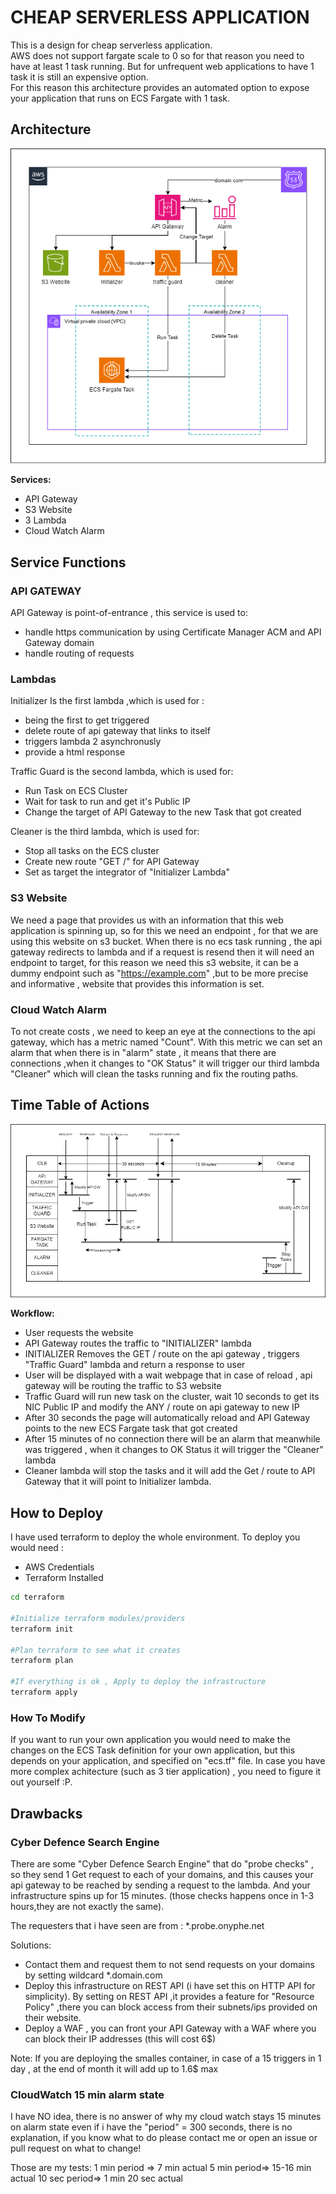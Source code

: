 # CHEAP SERVERLESS APPLICATION

This is a design for cheap serverless application. \
AWS does not support fargate scale to 0 so for that reason you need to have at least 1 task running. But for unfrequent web applications to have 1 task it is still an expensive option.\
For this reason this architecture provides an automated option to expose your application that runs on ECS Fargate with 1 task.

## Architecture

![Image Alt Text](diagram/cheap-serverless-webapp.png)

**Services:**
- API Gateway
- S3 Website
- 3 Lambda
- Cloud Watch Alarm

## Service Functions

### API GATEWAY
API Gateway is point-of-entrance , this service is used to: 
- handle https communication by using Certificate Manager ACM and API Gateway domain
- handle routing of requests 

### Lambdas
Initializer Is the first lambda ,which is used for :
- being the first to get triggered 
- delete route of api gateway that links to itself
- triggers lambda 2 asynchronusly 
- provide a html response 

Traffic Guard is the second lambda, which is used for:
- Run Task on ECS Cluster
- Wait for task to run and get it's Public IP
- Change the target of API Gateway to the new Task that got created

Cleaner is the third lambda, which is used for:
- Stop all tasks on the ECS cluster
- Create new route "GET /" for API Gateway
- Set as target the integrator of "Initializer Lambda"

### S3 Website
We need a page that provides us with an information that this web application is spinning up, so for this we need an endpoint , for that we are using this website on s3 bucket.
When there is no ecs task running , the api gateway redirects to lambda and if a request is resend then it will need an endpoint to target, for this reason we need this s3 website, it can be a dummy endpoint such as "https://example.com" ,but to be more precise and informative , website that provides this information is set.

### Cloud Watch Alarm
To not create costs , we need to keep an eye at the connections to the api gateway, which has a metric named "Count". With this metric we can set an alarm that when there is in "alarm" state , it means that there are connections ,when it changes to "OK Status" it will trigger our third lambda "Cleaner" which will clean the tasks running and fix the routing paths.

## Time Table of Actions
![Image Alt Text](diagram/timetable.drawio.png)

**Workflow:**
- User requests the website
- API Gateway routes the traffic to "INITIALIZER" lambda
- INITIALIZER Removes the GET / route on the api gateway , triggers "Traffic Guard" lambda and return a response to user
- User will be displayed with a wait webpage that in case of reload , api gateway will be routing the traffic to S3 website
- Traffic Guard will run new task on the cluster, wait 10 seconds to get its NIC Public IP and modify the ANY / route on api gateway to new IP
- After 30 seconds the page will automatically reload and API Gateway points to the new ECS Fargate task that got created
- After 15 minutes of no connection there will be an alarm that meanwhile was triggered , when it changes to OK Status it will trigger the "Cleaner" lambda 
- Cleaner lambda will stop the tasks and it will add the Get / route to API Gateway that it will point to Initializer lambda.

## How to Deploy
I have used terraform to deploy the whole environment. To deploy you would need :
- AWS Credentials 
- Terraform Installed

```bash
cd terraform

#Initialize terraform modules/providers
terraform init

#Plan terraform to see what it creates
terraform plan

#If everything is ok , Apply to deploy the infrastructure
terraform apply
```

### How To Modify
If you want to run your own application you would need to make the changes on the ECS Task definition for your own application, but this depends on your application, and specified on "ecs.tf" file.
In case you have more complex achitecture (such as 3 tier application) , you need to figure it out yourself :P.

## Drawbacks

### Cyber Defence Search Engine
There are some "Cyber Defence Search Engine" that do "probe checks" , so they send 1 Get request to each of your domains, and this causes your api gateway to be reached by sending a request to the lambda. And your infrastructure spins up for 15 minutes. (those checks happens once in 1-3 hours,they are not exactly the same).

The requesters that i have seen are from : *.probe.onyphe.net 

Solutions:
- Contact them and request them to not send requests on your domains by setting wildcard *.domain.com
- Deploy this infrastructure on REST API (i have set this on HTTP API for simplicity). By setting on REST API ,it provides a feature for "Resource Policy" ,there you can block access from their subnets/ips provided on their website.
- Deploy a WAF , you can front your API Gateway with a WAF where you can block their IP addresses (this will cost 6$)

Note: If you are deploying the smalles container, in case of a 15 triggers in 1 day , at the end of month it will add up to 1.6$ max


### CloudWatch 15 min alarm state

I have NO idea, there is no answer of why my cloud watch stays 15 minutes on alarm state even if i have the "period" = 300 seconds, there is no explanation, if you know what to do please contact me or open an issue or pull request on what to change!

Those are my tests:
1 min period => 7 min actual
5 min period=> 15-16 min actual
10 sec period=> 1 min 20 sec actual